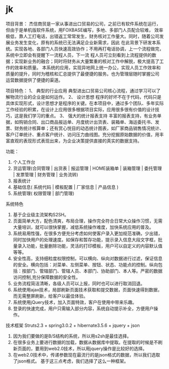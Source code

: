 # jk


项目背景：
    杰信商贸是一家从事进出口贸易的公司，之前已有软件系统在运行，但由于是单机版软件系统，用FOXBASE编写，多地、多部门人员配合较难，
效率极低，靠人工打电话，出错返工常常发生，财务核对工作量大。同时，随着公司发展业务发生变化，原有的系统已无法满足企业新需求，因此
在此背景下研发本系统。实现各地、各部门人员快速高效协作；不用再打电话协调，上一个流程做完，系统中立即会有提醒下一流程人员，下一流
程人员可立刻看到上流程提供的数据；实现新业务的融合；同时将财务从大量繁重的核对工作中解脱，极大提高了工作的效率和质量。
    本系统的应用，实现异地网上统一办公，实现人员工作效率和质量的提升，同时为稽核和汇总提供了最便捷的服务。也为管理层随时掌握公司
运营数据提供了便捷的渠道。

项目特色：
1、	典型的行业应用
典型进出口贸易公司核心流程，通过学习可以了解物流行业的企业是如何运作。
2、	设计思想
程序的好坏不在于代码，代码只是具体实现形式，设计思想才是程序的关键。在本项目中，通过多个团队、多年实际工作经验的积累，在设计上应用很多根据项目实际，应用很多很有价值的设计技巧，这是我们学习的重点。
3、	强大的统计报表支持
丰富的报表支持，有业务单据，如购销合同、出口商品报运单、月度统计出货表、装箱单、海运委托书、发票、财务统计核算单；还有赏心悦目的动态统计图表，如厂家商品销售情况统计、客户订单统计、重点客户统计、访问压力曲线图。充分挖掘原始数据的价值，用丰富直观的表现形式表现出来，为企业决策提供直接的真实的数据支持。

功能：
  1.	个人工作台
  2.	货运管理(合同管理 |	出货表 |	报运管理 | HOME装箱单 | 装箱管理 | 委托管理 |	发票管理 | 财务管理 |	业务流转)
  3.	报表统计
  4.	基础信息( 系统代码 |	模板配置 |	厂家信息 | 产品信息 )
  5.	系统管理( 权限管理 | 部门管理)
  
  系统特色
  
  1.	基于企业级主流架构S2SH。
  2.	页面简单大方，配色清爽，布局合理，操作完全符合日常大众操作习惯，无需大量培训，就可以很快掌握，减低系统操作难度，加快系统应用的普及。
  3.	系统易用性强，在很多方便充分考虑如何使客户录入更加规范准确，少出错，同时加快用户的处理速度。如保存和暂存功能，提示录入信息大段文字框，批量录入功能，批量删除功能，灵活的打印模板，用户可以自定义的内容默认值等等。
  4.	安全性高，支持细粒度权限控制，可以横向、纵向对数据进行过滤，保证信息的安全。横向包括：对菜单、左侧菜单、按钮、状态、功能点的控制。纵向包括：按部门、管辖部门、管辖人员、本部门、协助部门、本人等。严密的数据访问控制,充分保障数据的安全性。
  5.	业务流程简洁清晰，各级人员可以上报，同时也可以进行取消回退。
  6.	系统使用ajax技术，局部刷新页面技术获取和提交数据，页面快速得到数据，而无需整屏刷新，给客户以最佳体验。 
  7.	系统使用jQuery技术，加入页面特效，客户在使用中带来乐趣。 
  8.	登录的快速完成，用户只需输入部分内容，系统自动提示补全，方便用户操作。
  
  技术框架
  Struts2.3 + spring3.0.2 + hibernate3.5.6 + jquery + json
  1)	因为我们要做的是B/S结构的系统，所以用s2sh是最佳选择。
  2)	在很多业务上要进行数据的加载，数据从数据库中提取。在提取的时候是不刷新页面的，要用到web2.0技术，所以用jquery操作是比较好的选择。
  3)	在web2.0技术中，传递参数现在最流行的是json格式的数据，所以我们选取了json格式。
  基于这三点考虑，我们选择了这么一种框架。


  
